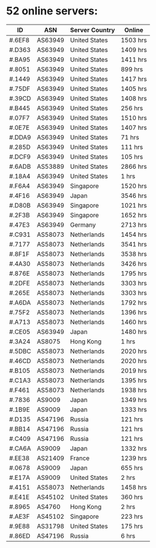 # 52 online servers:

| ID | ASN | Server Country | Online |
| ------ | ------ | ------ | ------ |
| #.6EF8 | AS63949 | United States | 1503 hrs |
| #.D363 | AS63949 | United States | 1409 hrs |
| #.BA95 | AS63949 | United States | 1411 hrs |
| #.8051 | AS63949 | United States | 899 hrs |
| #.1449 | AS63949 | United States | 1417 hrs |
| #.75DF | AS63949 | United States | 1405 hrs |
| #.39CD | AS63949 | United States | 1408 hrs |
| #.B445 | AS63949 | United States | 256 hrs |
| #.07F7 | AS63949 | United States | 1510 hrs |
| #.0E7E | AS63949 | United States | 1407 hrs |
| #.DDA9 | AS63949 | United States | 71 hrs |
| #.285D | AS63949 | United States | 111 hrs |
| #.DCF9 | AS63949 | United States | 105 hrs |
| #.6ADB | AS53889 | United States | 2866 hrs |
| #.18A4 | AS63949 | United States | 1 hrs |
| #.F6A4 | AS63949 | Singapore | 1520 hrs |
| #.4F16 | AS63949 | Japan | 3546 hrs |
| #.D80B | AS63949 | Singapore | 1021 hrs |
| #.2F3B | AS63949 | Singapore | 1652 hrs |
| #.47E3 | AS63949 | Germany | 2713 hrs |
| #.C931 | AS58073 | Netherlands | 1454 hrs |
| #.7177 | AS58073 | Netherlands | 3541 hrs |
| #.8F1F | AS58073 | Netherlands | 3538 hrs |
| #.4A30 | AS58073 | Netherlands | 3426 hrs |
| #.876E | AS58073 | Netherlands | 1795 hrs |
| #.2DFE | AS58073 | Netherlands | 3303 hrs |
| #.265E | AS58073 | Netherlands | 3303 hrs |
| #.A6DA | AS58073 | Netherlands | 1792 hrs |
| #.75F2 | AS58073 | Netherlands | 1396 hrs |
| #.A713 | AS58073 | Netherlands | 1460 hrs |
| #.CE05 | AS63949 | Japan | 1480 hrs |
| #.3A24 | AS8075 | Hong Kong | 1 hrs |
| #.5DBC | AS58073 | Netherlands | 2020 hrs |
| #.46CD | AS58073 | Netherlands | 2020 hrs |
| #.B105 | AS58073 | Netherlands | 2019 hrs |
| #.C1A3 | AS58073 | Netherlands | 1395 hrs |
| #.F461 | AS58073 | Netherlands | 1938 hrs |
| #.7836 | AS9009 | Japan | 1349 hrs |
| #.1B9E | AS9009 | Japan | 1333 hrs |
| #.D135 | AS47196 | Russia | 121 hrs |
| #.BB14 | AS47196 | Russia | 121 hrs |
| #.C409 | AS47196 | Russia | 121 hrs |
| #.CA6A | AS9009 | Japan | 1332 hrs |
| #.EE38 | AS21409 | France | 1239 hrs |
| #.0678 | AS9009 | Japan | 655 hrs |
| #.E17A | AS9009 | United States | 2 hrs |
| #.4151 | AS58073 | Netherlands | 1458 hrs |
| #.E41E | AS45102 | United States | 360 hrs |
| #.8965 | AS4760 | Hong Kong | 2 hrs |
| #.AE3F | AS45102 | Singapore | 223 hrs |
| #.9E88 | AS31798 | United States | 175 hrs |
| #.86ED | AS47196 | Russia | 6 hrs |

